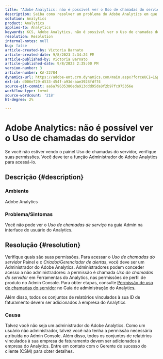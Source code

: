 ```yaml
---
title: "Adobe Analytics: não é possível ver o Uso de chamadas do servidor"
description: Saiba como resolver um problema do Adobe Analytics em que não é possível ver o Uso de chamadas do servidor. Verifique suas permissões.
solution: Analytics
product: Analytics
applies-to: Analytics
keywords: KCS, Adobe Analytics, não é possível ver o Uso de chamadas do servidor, permissões
resolution: Resolution
internal-notes: null
bug: false
article-created-by: Victoria Barnato
article-created-date: 9/8/2023 2:34:24 PM
article-published-by: Victoria Barnato
article-published-date: 9/8/2023 2:35:00 PM
version-number: 3
article-number: KA-22784
dynamics-url: https://adobe-ent.crm.dynamics.com/main.aspx?forceUCI=1&pagetype=entityrecord&etn=knowledgearticle&id=4532a7c9-544e-ee11-be6e-6045bd006c82
exl-id: d006e729-d533-454f-a93d-aae3928fdf74
source-git-commit: aa6a79635380eda913ddd95da0f2b97fc975356e
workflow-type: tm+mt
source-wordcount: '218'
ht-degree: 2%

---
```


# Adobe Analytics: não é possível ver o Uso de chamadas do servidor


Se você não estiver vendo o painel Uso de chamadas do servidor, verifique suas permissões. Você deve ter a função Administrador do Adobe Analytics para acessá-lo.

## Descrição {#description}


### Ambiente

Adobe Analytics

### Problema/Sintomas

Você não pode ver o *Uso de chamadas de serviço* na guia Admin na interface do usuário do Analytics.


## Resolução {#resolution}


Verifique quais são suas permissões. Para acessar o *Uso de chamadas do servidor* Painel e o *Criador/Gerenciador de alertas*, você deve ser um Administrador do Adobe Analytics. Administradores podem conceder acesso a não administradores: a permissão é chamada *Uso de chamadas do servidor* em Ferramentas do Analytics, nas permissões de perfil de produto no Admin Console. Para obter etapas, consulte [Permissão de uso de chamadas do servidor](https://experienceleague.adobe.com/docs/analytics/admin/admin-tools/server-call-usage/overage-overview.html?lang=en#section_FCC58EB635954A32990D4E67B52B4369) no Guia de administração do Analytics.

Além disso, todos os conjuntos de relatórios vinculados à sua ID de faturamento devem ser adicionados à empresa do Analytics.

### Causa

Talvez você não seja um administrador do Adobe Analytics. Como um usuário não administrador, talvez você não tenha a permissão necessária atribuída no Admin Console. Além disso, todos os conjuntos de relatórios vinculados à sua empresa de faturamento devem ser adicionados à empresa do Analytics. Entre em contato com o Gerente de sucesso do cliente (CSM) para obter detalhes.
